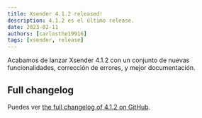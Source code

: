```yaml
---
title: Xsender 4.1.2 released!
description: 4.1.2 es el último release.
date: 2023-02-11
authors: [carlosthe19916]
tags: [xsender, release]
---
```


Acabamos de lanzar Xsender 4.1.2 con un conjunto de nuevas funcionalidades, corrección de errores, y mejor documentación.

## Full changelog

Puedes ver [the full changelog of 4.1.2 on GitHub](https://github.com/project-openubl/xsender/releases/tag/v4.1.2).